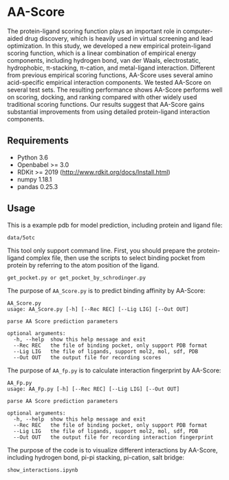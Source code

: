 # AA-Score
The protein-ligand scoring function plays an important role in computer-aided drug discovery, which is heavily used in virtual screening and lead optimization. In this study, we developed a new empirical protein-ligand scoring function, which is a linear combination of empirical energy components, including hydrogen bond, van der Waals, electrostatic, hydrophobic, π-stacking, π-cation, and metal-ligand interaction. Different from previous empirical scoring functions, AA-Score uses several amino acid-specific empirical interaction components. We tested AA-Score on several test sets. The resulting performance shows AA-Score performs well on scoring, docking, and ranking compared with other widely used traditional scoring functions. Our results suggest that AA-Score gains substantial improvements from using detailed protein-ligand interaction components.

## Requirements

* Python 3.6
* Openbabel >= 3.0
* RDKit >= 2019 (http://www.rdkit.org/docs/Install.html)
* numpy 1.18.1
* pandas 0.25.3

## Usage
This is a example pdb for model prediction, including protein and ligand file:
```
data/5otc
```
This tool only support command line. First, you should prepare the protein-ligand complex file, then use the scripts to select binding pocket from protein by referring to the atom position of the ligand. 
```
get_pocket.py or get_pocket_by_schrodinger.py 
```
The purpose of `AA_Score.py` is to predict binding affinity by AA-Score:
```
AA_Score.py
usage: AA_Score.py [-h] [--Rec REC] [--Lig LIG] [--Out OUT]

parse AA Score prediction parameters

optional arguments:
  -h, --help  show this help message and exit
  --Rec REC   the file of binding pocket, only support PDB format
  --Lig LIG   the file of ligands, support mol2, mol, sdf, PDB
  --Out OUT   the output file for recording scores
```
The purpose of `AA_fp.py` is to calculate interaction fingerprint by AA-Score:
```
AA_Fp.py
usage: AA_Fp.py [-h] [--Rec REC] [--Lig LIG] [--Out OUT]

parse AA Score prediction parameters

optional arguments:
  -h, --help  show this help message and exit
  --Rec REC   the file of binding pocket, only support PDB format
  --Lig LIG   the file of ligands, support mol2, mol, sdf, PDB
  --Out OUT   the output file for recording interaction fingerprint
```
The purpose of the code is to visualize different interactions by AA-Score, including hydrogen bond, pi-pi stacking, pi-cation, salt bridge:
```
show_interactions.ipynb
```
